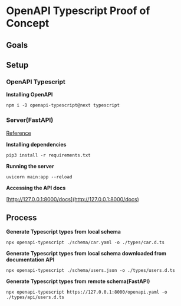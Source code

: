 # OpenAPI Typescript Proof of Concept

## Goals

## Setup

### OpenAPI Typescript

**Installing OpenAPI**

```shell
npm i -D openapi-typescript@next typescript
```
### Server(FastAPI)

[Reference](https://fastapi.tiangolo.com/#installation)

**Installing dependencies**

```shell
pip3 install -r requirements.txt
```

**Running the server**

```shell
uvicorn main:app --reload
```

**Accessing the API docs**

[http://127.0.0.1:8000/docs](http://127.0.0.1:8000/docs)

## Process

**Generate Typescript types from local schema**

```shell
npx openapi-typescript ./schema/car.yaml -o ./types/car.d.ts
```

**Generate Typescript types from local schema downloaded from documentation API**

```shell
npx openapi-typescript ./schema/users.json -o ./types/users.d.ts
```

**Generate Typescript types from remote schema(FastAPI)**

```shell
npx openapi-typescript https://127.0.0.1:8000/openapi.yaml -o ./types/api/users.d.ts
```

